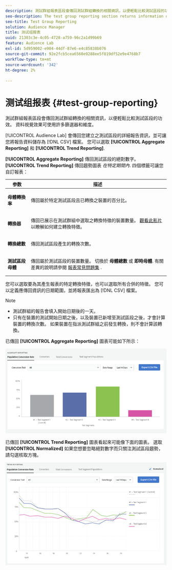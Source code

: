 ```yaml
---
description: 測試群組報表區段會傳回測試群組轉換的相關資訊，以便輕鬆比較測試區段的功效。 資料視覺效果可使用許多篩選器和維度。
seo-description: The test group reporting section returns information on test group conversions, allowing an easy comparison of test segment efficacy. Numerous filters and dimensions are available for data visualization.
seo-title: Test Group Reporting
solution: Audience Manager
title: 测试组报表
uuid: 21303c3e-4c05-4728-a759-96c2a1d99b69
feature: Audience Lab
exl-id: 5d959002-e904-44df-87e6-e4c85838b076
source-git-commit: 92e2fcb5cea6560e9288ee5f819df52e9e4768b7
workflow-type: tm+mt
source-wordcount: '342'
ht-degree: 2%

---
```


# 测试组报表 {#test-group-reporting}

測試群組報表區段會傳回測試群組轉換的相關資訊，以便輕鬆比較測試區段的功效。 資料視覺效果可使用許多篩選器和維度。

[!UICONTROL Audience Lab] 會傳回您建立之測試區段的詳細報告資訊，並可讓您將報告資料儲存為 [!DNL CSV] 檔案。 您可以選取 **[!UICONTROL Aggregate Reporting]** 和 **[!UICONTROL Trend Reporting]**.

**[!UICONTROL Aggregate Reporting]** 傳回測試區段的絕對數字。 **[!UICONTROL Trend Reporting]** 傳回趨勢圖表 *在特定期間內*. 四個標籤可讓您自訂報表：

<table id="table_446384AE9A36408A9C570CB7DB72C3D6"> 
 <thead> 
  <tr> 
   <th colname="col1" class="entry"> 参数 </th> 
   <th colname="col2" class="entry"> 描述 </th> 
  </tr> 
 </thead>
 <tbody> 
  <tr> 
   <td colname="col1"> <p> <b><span class="uicontrol"> 母體轉換率</span></b> </p> </td> 
   <td colname="col2"> <p>傳回屬於特定測試區段且已轉換之裝置的百分比。 </p> </td> 
  </tr> 
  <tr> 
   <td colname="col1"> <p> <b><span class="uicontrol"> 轉換器</span></b> </p> </td> 
   <td colname="col2"> <p>傳回已展示在測試群組中選取之轉換特徵的裝置數量。 <a href="https://helpx.adobe.com/audience-manager/kt/using/creating-conversion-traits-feature-video-use.html" format="https" scope="external"> 觀看此影片</a> 以瞭解如何建立轉換特徵。 </p> </td> 
  </tr> 
  <tr> 
   <td colname="col1"> <p> <b><span class="uicontrol"> 轉換總數</span></b> </p> </td> 
   <td colname="col2"> <p>傳回測試區段產生的轉換次數。 </p> </td> 
  </tr> 
  <tr> 
   <td colname="col1"> <p> <b><span class="uicontrol"> 測試區段母體</span></b> </p> </td> 
   <td colname="col2"> <p>傳回屬於測試區段的裝置數量。 切換於 <b><span class="uicontrol"> 母體總數</span></b> 或 <b><span class="uicontrol"> 即時母體</span></b>. 有關差異的說明請參閱 <a href="../../faq/faq-reporting.md"> 報表常見問題集</a> . </p> </td>
  </tr>
 </tbody>
</table>

您可以選取要為其產生報表的特定轉換特徵，也可以選取所有合併的特徵。 您可以定義應傳回資訊的日期範圍，並將報表匯出為 [!DNL CSV] 檔案。

>[!NOTE]
>
>* 測試群組的報告會填入開始日期後的一天。
>* 只有在裝置的測試開始日期之後，以及裝置已新增至測試區段之後，才會計算裝置的轉換次數。 如果裝置在指派測試群組之前發生轉換，則不會計算該轉換。


已傳回 **[!UICONTROL Aggregate Reporting]** 圖表可能如下所示：

![](assets/aggregate-reporting.PNG)

已傳回 **[!UICONTROL Trend Reporting]** 圖表看起來可能像下面的圖表。 選取 **[!UICONTROL Normalized]** 如果您想要忽略絕對數字而只關注測試區段趨勢，請勾選核取方塊。

![](assets/trend-reporting.PNG)
